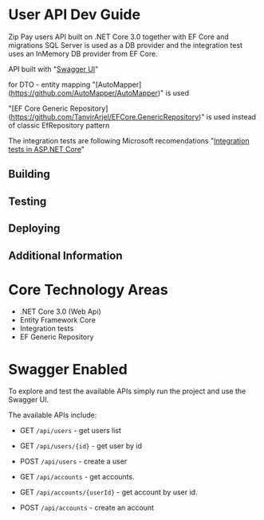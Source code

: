 # User API Dev Guide

Zip Pay users API built on .NET Core 3.0 together with EF Core and migrations
SQL Server is used as a DB provider and the integration test uses an InMemory DB provider from EF Core.

API built with "[Swagger UI](https://github.com/swagger-api/swagger-ui)"

for DTO - entity mapping "[AutoMapper] (https://github.com/AutoMapper/AutoMapper)" is used

"[EF Core Generic Repository] (https://github.com/TanvirArjel/EFCore.GenericRepository)" is used instead of classic EfRepository pattern

The integration tests are following Microsoft recomendations "[Integration tests in ASP.NET Core](https://docs.microsoft.com/en-us/aspnet/core/test/integration-tests?view=aspnetcore-3.0)"  


## Building


## Testing

## Deploying

## Additional Information

# Core Technology Areas

* .NET Core 3.0 (Web Api)
* Entity Framework Core
* Integration tests
* EF Generic Repository

# Swagger Enabled
To explore and test the available APIs simply run the project and use the Swagger UI.

The available APIs include:
- GET `/api/users` - get users list
- GET `/api/users/{id}` - get user by id
- POST `/api/users` - create a user

- GET `/api/accounts` - get accounts.
- GET `/api/accounts/{userId}` - get account by user id.
- POST `/api/accounts` - create an account


